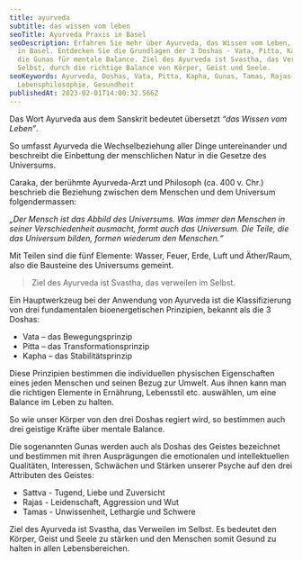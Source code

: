 ```yaml
---
title: ayurveda
subtitle: das wissen vom leben
seoTitle: Ayurveda Praxis in Basel
seoDescription: Erfahren Sie mehr über Ayurveda, das Wissen vom Leben, bei ayni
  in Basel. Entdecken Sie die Grundlagen der 3 Doshas - Vata, Pitta, Kapha - und
  die Gunas für mentale Balance. Ziel des Ayurveda ist Svastha, das Verweilen im
  Selbst, durch die richtige Balance von Körper, Geist und Seele.
seoKeywords: Ayurveda, Doshas, Vata, Pitta, Kapha, Gunas, Tamas, Rajas, Sattva,
  Lebensphilosophie, Gesundheit
publishedAt: 2023-02-01T14:00:32.566Z
---
```

Das Wort Ayurveda aus dem Sanskrit bedeutet übersetzt *“das Wissen vom Leben”*.

So umfasst Ayurveda die Wechselbeziehung aller Dinge untereinander und beschreibt die Einbettung der menschlichen Natur in die Gesetze des Universums.

Caraka, der berühmte Ayurveda-Arzt und Philosoph (ca. 400 v. Chr.) beschrieb die Beziehung zwischen dem Menschen und dem Universum folgendermassen:

*„Der Mensch ist das Abbild des Universums. Was immer den Menschen in seiner Verschiedenheit ausmacht, formt auch das Universum. Die Teile, die das Universum bilden, formen wiederum den Menschen.“*

Mit Teilen sind die fünf Elemente: Wasser, Feuer, Erde, Luft und Äther/Raum, also die Bausteine des Universums gemeint.

> Ziel des Ayurveda ist Svastha, das verweilen im Selbst.

Ein Hauptwerkzeug bei der Anwendung von Ayurveda ist die Klassifizierung von drei fundamentalen bioenergetischen Prinzipien, bekannt als die 3 Doshas:

* Vata – das Bewegungsprinzip
* Pitta – das Transformationsprinzip
* Kapha – das Stabilitätsprinzip

Diese Prinzipien bestimmen die individuellen physischen Eigenschaften eines jeden Menschen und seinen Bezug zur Umwelt. Aus ihnen kann man die richtigen Elemente in Ernährung, Lebensstil etc. auswählen, um eine Balance im Leben zu halten.

So wie unser Körper von den drei Doshas regiert wird, so bestimmen auch drei geistige Kräfte über mentale Balance.

Die sogenannten Gunas werden auch als Doshas des Geistes bezeichnet und bestimmen mit ihren Ausprägungen die emotionalen und intellektuellen Qualitäten, Interessen, Schwächen und Stärken unserer Psyche auf den drei Attributen des Geistes:

* Sattva - Tugend, Liebe und Zuversicht
* Rajas - Leidenschaft, Aggression und Wut
* Tamas - Unwissenheit, Lethargie und Schwere

Ziel des Ayurveda ist Svastha, das Verweilen im Selbst. Es bedeutet den Körper, Geist und Seele zu stärken und den Menschen somit Gesund zu halten in allen Lebensbereichen.
